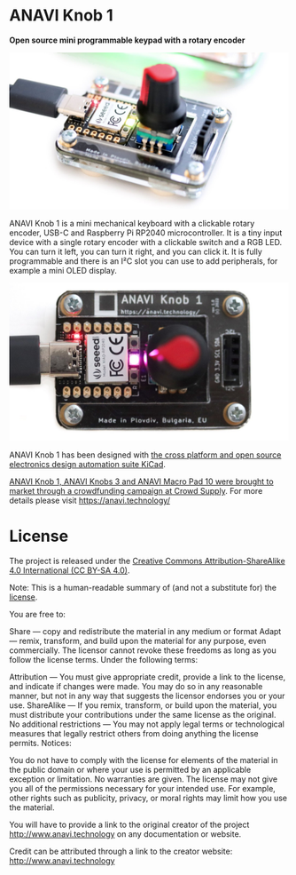 # ANAVI Knob 1

**Open source mini programmable keypad with a rotary encoder**

![ANAVI Knob 1](https://github.com/AnaviTechnology/anavi-knob-1/blob/main/images/anavi-knob-1-01.jpg?raw=true)

ANAVI Knob 1 is a mini mechanical keyboard with a clickable rotary encoder, USB-C and Raspberry Pi RP2040 microcontroller. It is a tiny input device with a single rotary encoder with a clickable switch and a RGB LED. You can turn it left, you can turn it right, and you can click it. It is fully programmable and there is an I²C slot you can use to add peripherals, for example a mini OLED display.

![ANAVI Knob 1](https://github.com/AnaviTechnology/anavi-knob-1/blob/main/images/anavi-knob-1-02.jpg?raw=true)

ANAVI Knob 1 has been designed with [the cross platform and open source electronics design automation suite KiCad](https://kicad.org/).

[ANAVI Knob 1, ANAVI Knobs 3 and ANAVI Macro Pad 10 were brought to market through a crowdfunding campaign at Crowd Supply](https://www.crowdsupply.com/anavi-technology/anavi-macro-pad-10). For more details please visit https://anavi.technology/

# License

The project is released under the [Creative Commons Attribution-ShareAlike 4.0 International (CC BY-SA 4.0)](https://creativecommons.org/licenses/by-sa/4.0/).

Note: This is a human-readable summary of (and not a substitute for) the [license](https://creativecommons.org/licenses/by-sa/4.0/legalcode).

You are free to:

Share — copy and redistribute the material in any medium or format Adapt — remix, transform, and build upon the material for any purpose, even commercially. The licensor cannot revoke these freedoms as long as you follow the license terms. Under the following terms:

Attribution — You must give appropriate credit, provide a link to the license, and indicate if changes were made. You may do so in any reasonable manner, but not in any way that suggests the licensor endorses you or your use. ShareAlike — If you remix, transform, or build upon the material, you must distribute your contributions under the same license as the original. No additional restrictions — You may not apply legal terms or technological measures that legally restrict others from doing anything the license permits. Notices:

You do not have to comply with the license for elements of the material in the public domain or where your use is permitted by an applicable exception or limitation. No warranties are given. The license may not give you all of the permissions necessary for your intended use. For example, other rights such as publicity, privacy, or moral rights may limit how you use the material.

You will have to provide a link to the original creator of the project http://www.anavi.technology on any documentation or website.

Credit can be attributed through a link to the creator website: http://www.anavi.technology
